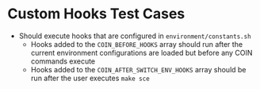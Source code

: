 # Custom Hooks Test Cases

* Should execute hooks that are configured in `environment/constants.sh`
    * Hooks added to the `COIN_BEFORE_HOOKS` array should run after the current environment configurations are loaded but before any COIN commands execute
    * Hooks added to the `COIN_AFTER_SWITCH_ENV_HOOKS` array should be run after the user executes `make sce`